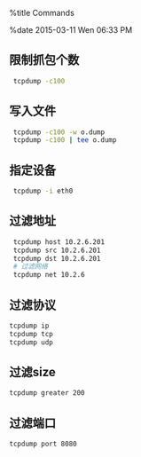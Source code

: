 %title Commands

%date 2015-03-11 Wen 06:33 PM

## 限制抓包个数

```bash
 tcpdump -c100
```

## 写入文件

```bash
 tcpdump -c100 -w o.dump
 tcpdump -c100 | tee o.dump
```

## 指定设备

```bash
 tcpdump -i eth0
```

## 过滤地址

```bash
 tcpdump host 10.2.6.201
 tcpdump src 10.2.6.201
 tcpdump dst 10.2.6.201
 # 过滤网络
 tcpdump net 10.2.6
```

## 过滤协议

```bash
tcpdump ip
tcpdump tcp
tcpdump udp
```
## 过滤size

```bash
tcpdump greater 200
```

## 过滤端口

```bash
tcpdump port 8080
```
 
